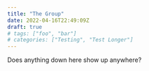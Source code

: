 ```yaml
---
title: "The Group"
date: 2022-04-16T22:49:09Z
draft: true
# tags: ["foo", "bar"]
# categories: ["Testing", "Test Longer"]
---
```


Does anything down here show up anywhere?
